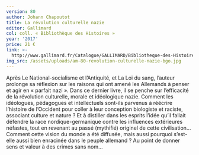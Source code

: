 ```yaml
---
version: 80
author: Johann Chapoutot
title: La révolution culturelle nazie
editor: Gallimard
col: coll. « Bibliothèque des Histoires »
year: '2017'
price: 21 €
link: >-
  http://www.gallimard.fr/Catalogue/GALLIMARD/Bibliotheque-des-Histoires/La-revolution-culturelle-nazie
img_src: /assets/uploads/am-80-revolution-culturelle-nazie-bgo.jpg
---
```

Après Le National-socialisme et l’Antiquité, et La Loi du sang, l’auteur prolonge sa réflexion sur les raisons qui ont amené les Allemands à penser et agir en « parfait nazi ». Dans ce dernier livre, il se penche sur l’efficacité de la révolution culturelle, morale et idéologique nazie. Comment les idéologues, pédagogues et intellectuels sont-ils parvenus à réécrire l’histoire de l’Occident pour coller à leur conception biologiste et raciste, associant culture et nature ? Et à distiller dans les esprits l’idée qu’il fallait défendre la race nordique-germanique contre les influences extérieures néfastes, tout en revenant au passé (mythifié) originel de cette civilisation… Comment cette vision du monde a été diffusée, mais aussi pourquoi s’est-elle aussi bien enracinée dans le peuple allemand ? Au point de donner sens et valeur à des crimes sans nom…
